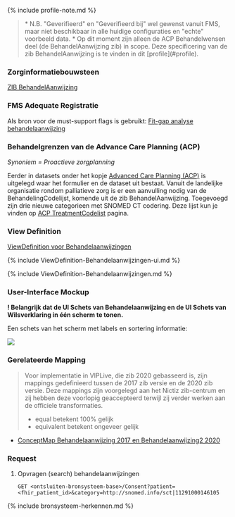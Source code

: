 {% include profile-note.md %}

<blockquote class="stu-note" markdown="1">
* N.B. "Geverifieerd" en "Geverifieerd bij" wel gewenst vanuit FMS, maar niet beschikbaar in alle huidige configuraties en "echte" voorbeeld data.
* Op dit moment zijn alleen de ACP Behandelwensen deel (de BehandelAanwijzing zib) in scope. Deze specificering van de zib BehandelAanwijzing is te vinden in dit [profile](#profile).
</blockquote>

### Zorginformatiebouwsteen

[ZIB BehandelAanwijzing](https://zibs.nl/wiki/BehandelAanwijzing-v3.1(2017NL))

### FMS Adequate Registratie

Als bron voor de must-support flags is gebruikt: [Fit-gap analyse behandelaanwijzing](https://amigo.nictiz.nl/uploads/7d857f79-4b79-4732-a1dd-2756bf4cdd24/fit_gap_analyse_Behandelaanwijzing.pdf)

### Behandelgrenzen van de Advance Care Planning (ACP)

*Synoniem = Proactieve zorgplanning*

Eerder in datasets onder het kopje [Advanced Care Planning (ACP)](datasets.html#advanced-care-planning) is uitgelegd waar het formulier en de dataset uit bestaat. 
Vanuit de landelijke organisatie rondom palliatieve zorg is er een aanvulling nodig van de BehandelingCodelijst, komende uit de zib BehandelAanwijzing. Toegevoegd zijn drie nieuwe categorieen met SNOMED CT codering. Deze lijst kun je vinden op [ACP TreatmentCodelist](ValueSet-ACPTreatmentCodelist.html) pagina.

### View Definition

[ViewDefinition voor Behandelaanwijzingen](ViewDefinition-Behandelaanwijzingen.json)

<div>
{% include ViewDefinition-Behandelaanwijzingen-ui.md %}
</div>

{% include ViewDefinition-Behandelaanwijzingen.md %}

### User-Interface Mockup

**! Belangrijk dat de UI Schets van Behandelaanwijzing en de UI Schets van Wilsverklaring in één scherm te tonen.**

Een schets van het scherm met labels en sortering informatie:
<div style="clear:both;"><img src="UI-Schets-BehandelAanwijzingenWilsverklaring1.png" class="figure-img img-responsive img-rounded center-block"></div>

### Gerelateerde Mapping

<blockquote class="stu-note" markdown="1">
Voor implementatie in VIPLive, die zib 2020 gebasseerd is, zijn mappings gedefinieerd tussen de 2017 zib versie en de 2020 zib versie. Deze mappings zijn voorgelegd aan het Nictiz zib-centrum en zij hebben deze voorlopig geaccepteerd terwijl zij verder werken aan de officiele transformaties.

* equal betekent 100% gelijk
* equivalent betekent ongeveer gelijk
</blockquote>

* [ConceptMap Behandelaanwijzing 2017 en Behandelaanwijzing2 2020](ConceptMap-behandelaanwijzing-2017-2020.html)

### Request

1. Opvragen (search) behandelaanwijzingen

    `GET <ontsluiten-bronsysteem-base>/Consent?patient=<fhir_patient_id>&category=http://snomed.info/sct|11291000146105`

{% include bronsysteem-herkennen.md %}
